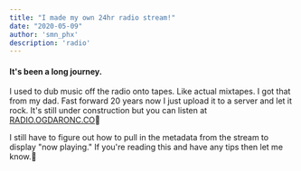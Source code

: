 ```yaml
---
title: "I made my own 24hr radio stream!"
date: "2020-05-09"
author: 'smn_phx'
description: 'radio'
---
```


#### It's been a long journey.

I used to dub music off the radio onto tapes. Like actual mixtapes. I got that from my dad. Fast forward 20 years now I just upload it to a server and let it rock. It's still under construction but you can listen at [RADIO.OGDARONC.CO](RADIO.OGDARONC.CO)🍻

I still have to figure out how to pull in the metadata from the stream to display "now playing." If you're reading this and have any tips then let me know.🍻

